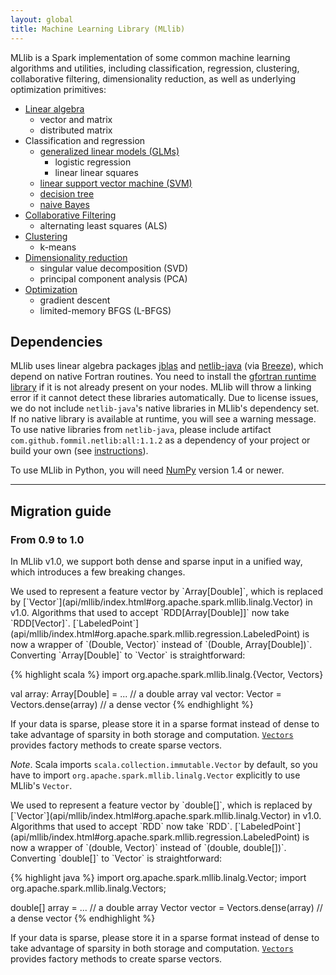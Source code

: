 ```yaml
---
layout: global
title: Machine Learning Library (MLlib)
---
```


MLlib is a Spark implementation of some common machine learning algorithms and utilities,
including classification, regression, clustering, collaborative
filtering, dimensionality reduction, as well as underlying optimization primitives:

* <a href="mllib-linear-algebra.html">Linear algebra</a>
  * vector and matrix
  * distributed matrix
* Classification and regression
  * <a href="mllib-generalized-linear-models.html">generalized linear models (GLMs)</a>
    * logistic regression
    * linear linear squares
  * <a href="mllib-linear-svm.html">linear support vector machine (SVM)</a>
  * <a href="mllib-decision-tree.html">decision tree</a>
  * <a href="mllib-naive-bayes.html">naive Bayes</a>
* <a href="mllib-collaborative-filtering.html">Collaborative Filtering</a>
  * alternating least squares (ALS)
* <a href="mllib-clustering.html">Clustering</a>
  * k-means
* <a href="mllib-dimensionality-reduction.html">Dimensionality reduction</a>
  * singular value decomposition (SVD)
  * principal component analysis (PCA)
* <a href="mllib-optimization.html">Optimization</a>
  * gradient descent
  * limited-memory BFGS (L-BFGS)

## Dependencies

MLlib uses linear algebra packages [jblas](https://github.com/mikiobraun/jblas) and [netlib-java](https://github.com/fommil/netlib-java) (via [Breeze](http://www.scalanlp.org/)), which depend on native Fortran routines. You need to install the
[gfortran runtime library](https://github.com/mikiobraun/jblas/wiki/Missing-Libraries)
if it is not already present on your nodes. MLlib will throw a linking error if it cannot
detect these libraries automatically.
Due to license issues, we do not include `netlib-java`'s native libraries in MLlib's dependency set. If no native library is available at runtime, you will see a warning message.
To use native libraries from `netlib-java`, please include artifact `com.github.fommil.netlib:all:1.1.2` as a dependency of your project or build your own (see [instructions](https://github.com/fommil/netlib-java/blob/master/README.md#machine-optimised-system-libraries)).

To use MLlib in Python, you will need [NumPy](http://www.numpy.org) version 1.4 or newer.

---

## Migration guide

### From 0.9 to 1.0

In MLlib v1.0, we support both dense and sparse input in a unified way, which introduces a few breaking changes.

<div class="codetabs">
<div data-lang="scala" markdown="1">
We used to represent a feature vector by `Array[Double]`, which is replaced by [`Vector`](api/mllib/index.html#org.apache.spark.mllib.linalg.Vector) in v1.0. Algorithms that used to accept `RDD[Array[Double]]` now take `RDD[Vector]`. [`LabeledPoint`](api/mllib/index.html#org.apache.spark.mllib.regression.LabeledPoint) is now a wrapper of `(Double, Vector)` instead of `(Double, Array[Double])`. Converting `Array[Double]` to `Vector` is straightforward:

{% highlight scala %}
import org.apache.spark.mllib.linalg.{Vector, Vectors}

val array: Array[Double] = ... // a double array
val vector: Vector = Vectors.dense(array) // a dense vector
{% endhighlight %}

If your data is sparse, please store it in a sparse format instead of dense to take advantage of sparsity in both storage and computation. [`Vectors`](api/mllib/index.html#org.apache.spark.mllib.linalg.Vectors$) provides factory methods to create sparse vectors.

*Note*. Scala imports `scala.collection.immutable.Vector` by default, so you have to import `org.apache.spark.mllib.linalg.Vector` explicitly to use MLlib's `Vector`.

</div>

<div data-lang="java" markdown="1">
We used to represent a feature vector by `double[]`, which is replaced by [`Vector`](api/mllib/index.html#org.apache.spark.mllib.linalg.Vector) in v1.0. Algorithms that used to accept `RDD<double[]>` now take `RDD<Vector>`. [`LabeledPoint`](api/mllib/index.html#org.apache.spark.mllib.regression.LabeledPoint) is now a wrapper of `(double, Vector)` instead of `(double, double[])`. Converting `double[]` to `Vector` is straightforward:

{% highlight java %}
import org.apache.spark.mllib.linalg.Vector;
import org.apache.spark.mllib.linalg.Vectors;

double[] array = ... // a double array
Vector vector = Vectors.dense(array) // a dense vector
{% endhighlight %}

If your data is sparse, please store it in a sparse format instead of dense to take advantage of sparsity in both storage and computation. [`Vectors`](api/mllib/index.html#org.apache.spark.mllib.linalg.Vectors$) provides factory methods to create sparse vectors.
</div>
</div>